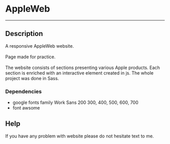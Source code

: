 # AppleWeb
-------------------------

## Description
A responsive AppleWeb website. <br/>  
Page made for practice.  <br/>  
The website consists of sections presenting various Apple products.
Each section is enriched with an interactive element created in js. The whole project was done in Sass.

### Dependencies

* google fonts family Work Sans 200 300, 400, 500, 600, 700 
* font awsome


## Help

If you have any problem with website please do not hesitate text to me.
